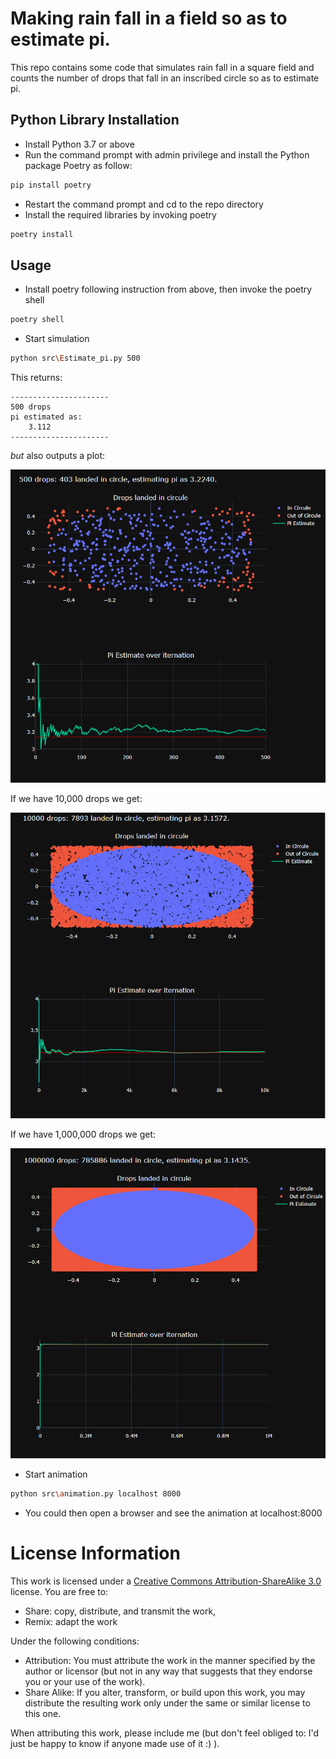 # Making rain fall in a field so as to estimate pi.

This repo contains some code that simulates rain fall in a square field and counts the number of drops that fall in an inscribed circle so as to estimate pi.

## Python Library Installation 
- Install Python 3.7 or above 
- Run the command prompt with admin privilege and install the Python package Poetry as follow: 
```bash
pip install poetry
```
- Restart the command prompt and cd to the repo directory 
- Install the required libraries by invoking poetry 
```bash
poetry install 
``` 

## Usage
- Install poetry following instruction from above, then invoke the poetry shell  
```bash
poetry shell 
``` 
- Start simulation
```bash
python src\Estimate_pi.py 500
``` 

    

This returns:

    ----------------------
    500 drops
    pi estimated as:
        3.112
    ----------------------

*but* also outputs a plot:

![500 drops](img/500_drops.png)

If we have 10,000 drops we get:

![100,000 drops](img/10000_drops.png)

If we have 1,000,000 drops we get:

![1,000,000 drops](img/1000000_drops.png)
- Start animation
```bash
python src\animation.py localhost 8000
``` 
- You could then open a browser and see the animation at localhost:8000

# License Information

This work is licensed under a [Creative Commons Attribution-ShareAlike 3.0](http://creativecommons.org/licenses/by-sa/3.0/us/) license.  You are free to:

* Share: copy, distribute, and transmit the work,
* Remix: adapt the work

Under the following conditions:

* Attribution: You must attribute the work in the manner specified by the author or licensor (but not in any way that suggests that they endorse you or your use of the work).
* Share Alike: If you alter, transform, or build upon this work, you may distribute the resulting work only under the same or similar license to this one.

When attributing this work, please include me (but don't feel obliged to: I'd just be happy to know if anyone made use of it :) ).
